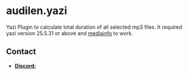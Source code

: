 # audilen.yazi
Yazi Plugin to calculate total duration of all selected mp3 files. It required yazi version 25.5.31 or above and [mediainfo](https://mediaarea.net/en/MediaInfo/Download) to work.


## Contact

*   [**Discord:**](HTTPS://discordapp.com/users/399257188138483713)

